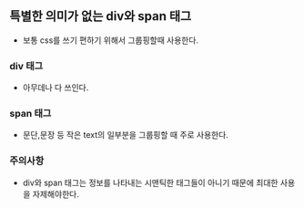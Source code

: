 ## 특별한 의미가 없는 div와 span 태그

- 보통 css를 쓰기 편하기 위해서 그룹핑할때 사용한다.

### div 태그

- 아무데나 다 쓰인다.

### span 태그

- 문단,문장 등 작은 text의 일부분을 그룹핑할 때 주로 사용한다.


### 주의사항

- div와 span 태그는 정보를 나타내는 시맨틱한 태그들이 아니기 때문에 최대한 사용을 자제해야한다.


